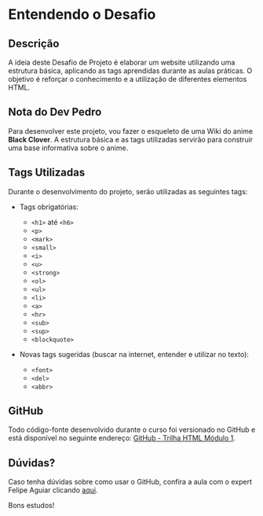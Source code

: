 # Entendendo o Desafio

## Descrição

A ideia deste Desafio de Projeto é elaborar um website utilizando uma estrutura básica, aplicando as tags aprendidas durante as aulas práticas. O objetivo é reforçar o conhecimento e a utilização de diferentes elementos HTML.

## Nota do Dev Pedro

Para desenvolver este projeto, vou fazer o esqueleto de uma Wiki do anime **Black Clover**. A estrutura básica e as tags utilizadas servirão para construir uma base informativa sobre o anime.

## Tags Utilizadas

Durante o desenvolvimento do projeto, serão utilizadas as seguintes tags:

- Tags obrigatórias:
  - `<h1>` até `<h6>`
  - `<p>`
  - `<mark>`
  - `<small>`
  - `<i>`
  - `<u>`
  - `<strong>`
  - `<ol>`
  - `<ul>`
  - `<li>`
  - `<a>`
  - `<hr>`
  - `<sub>`
  - `<sup>`
  - `<blockquote>`

- Novas tags sugeridas (buscar na internet, entender e utilizar no texto):
  - `<font>`
  - `<del>`
  - `<abbr>`

## GitHub

Todo código-fonte desenvolvido durante o curso foi versionado no GitHub e está disponível no seguinte endereço: [GitHub - Trilha HTML Módulo 1](https://github.com/digitalinnovationone/trilha-html-modulo-1).

## Dúvidas?

Caso tenha dúvidas sobre como usar o GitHub, confira a aula com o expert Felipe Aguiar clicando [aqui](https://link.para.aula.com).

Bons estudos!
